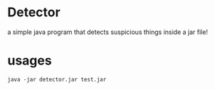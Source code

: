 # Detector
a simple java program that detects suspicious things inside a jar file!

# usages
```
java -jar detector.jar test.jar
```
